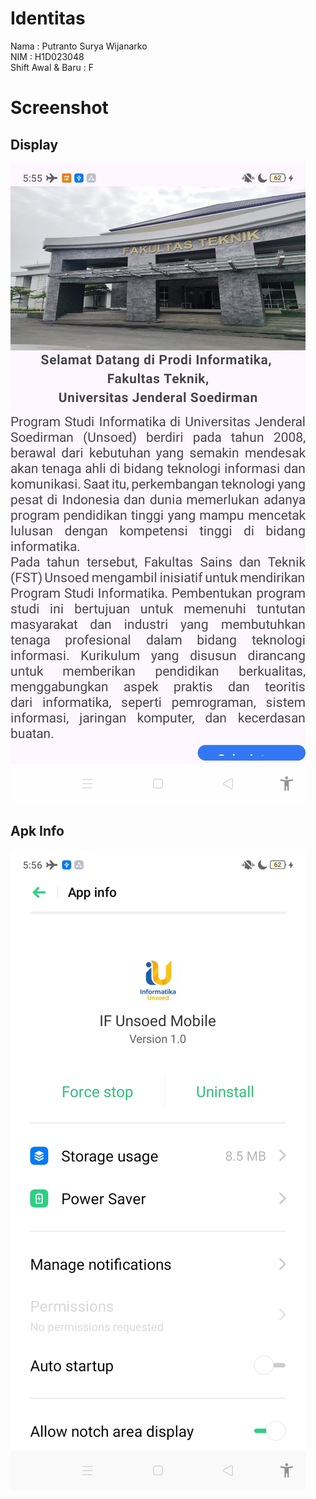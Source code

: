# Identitas
Nama                : Putranto Surya Wijanarko  
NIM                 : H1D023048  
Shift Awal & Baru   : F

# Screenshot
## Display
![Image 1](1-aplikasi.jpg)
## Apk Info
![Image 2](info.jpg)
